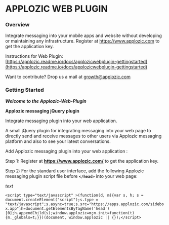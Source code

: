 # APPLOZIC WEB PLUGIN     

### Overview      


Integrate messaging into your mobile apps and website without developing or maintaining any infrastructure. Register at https://www.applozic.com to get the application key.

Instructions for Web Plugin: [https://applozic.readme.io/docs/applozicwebplugin-gettingstarted](https://applozic.readme.io/docs/applozicwebplugin-gettingstarted)

Want to contribute? Drop us a mail at growth@applozic.com     


### Getting Started        
    
    
  ***Welcome to the Applozic-Web-Plugin***

****Applozic messaging jQuery plugin****

Integrate messaging plugin into your web application.

A small jQuery plugin for integrating messaging into your web page to directly send and receive messages to other users via Applozic messaging platform and also to see your latest conversations.


Add Applozic messaging plugin into your web application :


Step 1: Register at **https://www.applozic.com/** to get the application key.

Step 2: For the standard user interface, add the following Applozic messaging plugin script file before **`</head>`** into your web page:      

*text*    

 ` <script type="text/javascript" >(function(d, m){var s, h; s = document.createElement("script");s.type = "text/javascript";s.async=true;s.src="https://apps.applozic.com/sidebox.app";h=document.getElementsByTagName('head')[0];h.appendChild(s);window.applozic=m;m.init=function(t){m._globals=t;}})(document, window.applozic || {});</script> `
  
  
  











